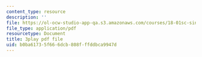 ```yaml
---
content_type: resource
description: ''
file: https://ol-ocw-studio-app-qa.s3.amazonaws.com/courses/18-01sc-single-variable-calculus-fall-2010/b0ba61735f666dcb808fffddbca9947d_9v25gg2qJYE.pdf
file_type: application/pdf
resourcetype: Document
title: 3play pdf file
uid: b0ba6173-5f66-6dcb-808f-ffddbca9947d
---
```

